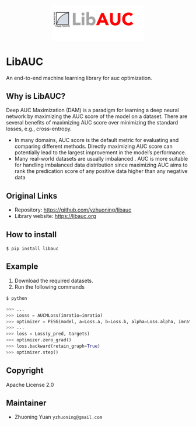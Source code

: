 

<p align="center">
  <img src="libauc.png" width="50%" align="center"/>
</p>

LibAUC
======
An end-to-end machine learning library for auc optimization.


Why is LibAUC?
---------------
Deep AUC Maximization (DAM) is a paradigm for learning a deep neural network by maximizing the AUC score of the model on a dataset. There are several benefits of maximizing AUC score over minimizing the standard losses, e.g., cross-entropy.

- In many domains, AUC score is the default metric for evaluating and comparing different methods. Directly maximizing AUC score can potentially lead to the largest improvement in the model’s performance.
- Many real-world datasets are usually imbalanced . AUC is more suitable for handling imbalanced data distribution since maximizing AUC aims to rank the predication score of any positive data higher than any negative data

Original Links
--------------

-  Repository: https://github.com/yzhuoning/libauc
-  Library website: https://libauc.org


How to install
--------------
```
$ pip install libauc
```

Example
-------

1. Download the required datasets.
2. Run the following commands

```shell
$ python
```
```python
>>> ...
>>> Losss = AUCMLoss(imratio=imratio)
>>> optimizer = PESG(model, a=Loss.a, b=Loss.b, alpha=Loss.alpha, imratio=0.1, lr=lr, gamma=500, weight_decay=1e-5)
>>> ...
>>> loss = Loss(y_pred, targets)
>>> optimizer.zero_grad()
>>> loss.backward(retain_graph=True)
>>> optimizer.step()
```

Copyright
---------
Apache License 2.0


Maintainer
----------

-  Zhuoning Yuan  `yzhuoning@gmail.com`
